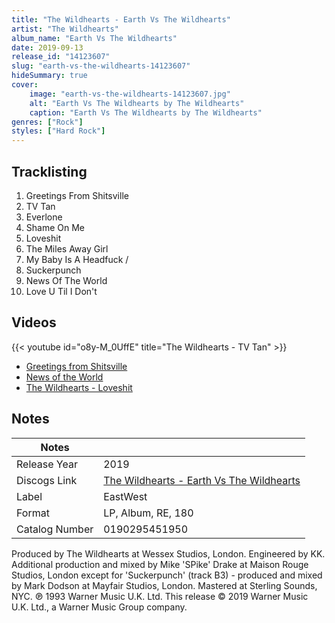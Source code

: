 ```yaml
---
title: "The Wildhearts - Earth Vs The Wildhearts"
artist: "The Wildhearts"
album_name: "Earth Vs The Wildhearts"
date: 2019-09-13
release_id: "14123607"
slug: "earth-vs-the-wildhearts-14123607"
hideSummary: true
cover:
    image: "earth-vs-the-wildhearts-14123607.jpg"
    alt: "Earth Vs The Wildhearts by The Wildhearts"
    caption: "Earth Vs The Wildhearts by The Wildhearts"
genres: ["Rock"]
styles: ["Hard Rock"]
---
```

## Tracklisting
1. Greetings From Shitsville
2. TV Tan
3. Everlone
4. Shame On Me
5. Loveshit
6. The Miles Away Girl
7. My Baby Is A Headfuck /
8. Suckerpunch
9. News Of The World
10. Love U Til I Don't

## Videos
{{< youtube id="o8y-M_0UffE" title="The Wildhearts - TV Tan" >}}
- [Greetings from Shitsville](https://www.youtube.com/watch?v=XM-iQc3yYQs)
- [News of the World](https://www.youtube.com/watch?v=L191KWeauHQ)
- [The Wildhearts - Loveshit](https://www.youtube.com/watch?v=nW_eNEuYNUI)

## Notes
| Notes          |             |
| ---------------| ----------- |
| Release Year   | 2019 |
| Discogs Link   | [The Wildhearts - Earth Vs The Wildhearts](https://www.discogs.com/release/14123607-The-Wildhearts-Earth-Vs-The-Wildhearts) |
| Label          | EastWest |
| Format         | LP, Album, RE, 180 |
| Catalog Number | 0190295451950 |

Produced by The Wildhearts at Wessex Studios, London. Engineered by KK. Additional production and mixed by Mike 'SPike' Drake at Maison Rouge Studios, London except for 'Suckerpunch' (track B3) - produced and mixed by Mark Dodson at Mayfair Studios, London.  Mastered at Sterling Sounds, NYC.  ℗ 1993 Warner Music U.K. Ltd. This release © 2019 Warner Music U.K. Ltd., a Warner Music Group company.
